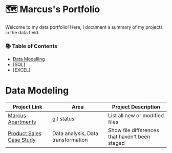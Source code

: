 # 🗺️ Marcus's Portfolio
Welcome to my data portfolio! Here, I document a summary of my projects in the data field.

### 📚 Table of Contents

- [Data Modelling](data-models)
- [SQL]
- [EXCEL]

# Data Modeling

| Project Link | Area |  Project Description |
| --- | --- | --- |
| [Marcus Apartments](https://github.com/marcusasar/Sql_data_models) | git status | List all new or modified files |
| [Product Sales Case Study](https://github.com/marcusasar/SQL_Product_Sales/tree/main/Sales%20Analysis) | Data analysis, Data transformation | Show file differences that haven't been staged |









